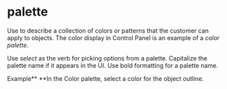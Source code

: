 # palette

Use
to describe a collection of colors or patterns that the
customer can apply to objects. The color display in Control Panel
is an example of a *color palette*.

Use *select* as
the verb for picking options from a palette. Capitalize the palette
name if it appears in the UI. Use bold formatting for a palette
name.

Example**
**In the Color palette, select a color for the object outline.
